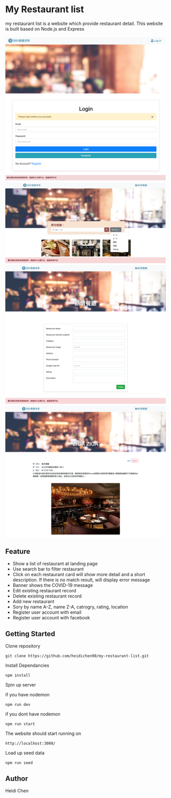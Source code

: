 # My Restaurant list

my restaurant list is a website which provide restaurant detail. This website is built based on Node.js and Express

![](images/my-restaurant-list4.png)
![](images/my-restaurant-list1.png)
![](images/my-restaurant-list2.png)
![](images/my-restaurant-list3.png)

## Feature

- Show a list of restaurant at landing page
- Use search bar to filter restaurant
- Click on each restaurant card will show more detail and a short description. If there is no match result, will display error message
- Banner shows the COVID-19 message
- Edit existing restaurant record
- Delete existing restaurant record
- Add new restaurant
- Sory by name A-Z, name Z-A, catrogry, rating, location
- Register user account with email
- Register user account with facebook

## Getting Started

Clone repository

    git clone https://github.com/heidichen90/my-restaurant-list.git

Install Dependancies

    npm install

Spin up server

if you have nodemon

    npm run dev

if you dont have nodemon

    npm run start

The website should start running on

    http://localhost:3000/

Load up seed data

    npm run seed

## Author

Heidi Chen
